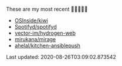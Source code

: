 These are my most recent 🌟🌟🌟🌟🌟

* [OSInside/kiwi](https://github.com/OSInside/kiwi)
* [Spotifyd/spotifyd](https://github.com/Spotifyd/spotifyd)
* [vector-im/hydrogen-web](https://github.com/vector-im/hydrogen-web)
* [mirukana/mirage](https://github.com/mirukana/mirage)
* [ahelal/kitchen-ansiblepush](https://github.com/ahelal/kitchen-ansiblepush)

Last updated: 2020-08-26T03:09:02.873542
